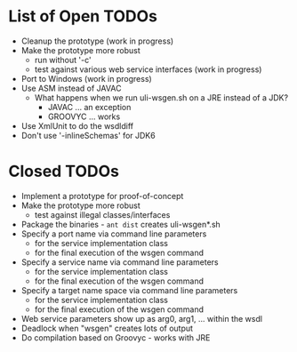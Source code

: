 List of Open TODOs
==================

* Cleanup the prototype (work in progress)
* Make the prototype more robust
    * run without '-c'
    * test against various web service interfaces (work in progress)
* Port to Windows (work in progress)
* Use ASM instead of JAVAC
    * What happens when we run uli-wsgen.sh on a JRE instead of a JDK?
        * JAVAC ... an exception
        * GROOVYC ... works
* Use XmlUnit to do the wsdldiff
* Don't use '-inlineSchemas' for JDK6

Closed TODOs
============

* Implement a prototype for proof-of-concept
* Make the prototype more robust
    * test against illegal classes/interfaces
* Package the binaries - `ant dist` creates uli-wsgen*.sh
* Specify a port name via command line parameters
    * for the service implementation class
    * for the final execution of the wsgen command
* Specify a service name via command line parameters
    * for the service implementation class
    * for the final execution of the wsgen command
* Specify a target name space via command line parameters
    * for the service implementation class
    * for the final execution of the wsgen command
* Web service parameters show up as arg0, arg1, ... within the wsdl
* Deadlock when "wsgen" creates lots of output
* Do compilation based on Groovyc - works with JRE
